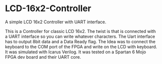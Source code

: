 # LCD-16x2-Controller
A simple LCD 16x2 Controller with UART interface.

This is a Controller for classic LCD 16x2. The twist is that is connected
with a UART interface so you can write whatever characters. The Uart interface has to output 8bit data and a Data Ready flag.
The Idea was to connect the keyboard to the COM port of the FPGA and write on the LCD with keyboard.
It was simulated with Icarus Verilog.
It was tested on a Spartan 6 Mojo FPGA dev board and their UART core.
